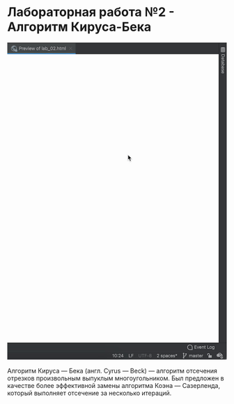 # Лабораторная работа №2 - Алгоритм Кируса-Бека

![Демонстрация работы](https://github.com/Prosto-Fil/cu_lab_02/blob/main/cu_lab_02.gif)

Алгоритм Кируса — Бека (англ. Cyrus — Beck) — алгоритм отсечения отрезков произвольным выпуклым многоугольником. Был предложен в качестве более эффективной замены алгоритма Коэна — Сазерленда, который выполняет отсечение за несколько итераций.
